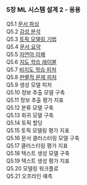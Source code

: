 ### 5장 ML 시스템 설계 2 - 응용
Q5.1 [문서 파싱](./q5_01.md)  
Q5.2 [감성 분석](./q5_02.md)  
Q5.3 [토픽 모델링 기법](./q5_03.md)  
Q5.4 [문서 요약](./q5_04.md)  
Q5.5 [자연어 이해](./q5_05.md)  
Q5.6 [지도 학습 레이블](./q5_06.md)  
Q5.7 [비지도 학습 피처](./q5_07.md)  
Q5.8 [판별적 문제 피처](./q5_08.md)  
Q5.9 생성 모델 피처  
Q5.10 정보 추출 모델 구축  
Q5.11 정보 추출 평가 지표  
Q5.12 분류 모델 구축  
Q5.13 회귀 모델 구축  
Q5.14 토픽 할당  
Q5.15 토픽 모델링 평가 지표  
Q5.16 문서 클러스터링 모델 구축  
Q5.17 클러스터링 평가 지표  
Q5.18 텍스트 생성 모델 구축  
Q5.19 텍스트 생성 평가 지표  
Q5.20 모델링 워크플로  
Q5.21 오프라인 예측  